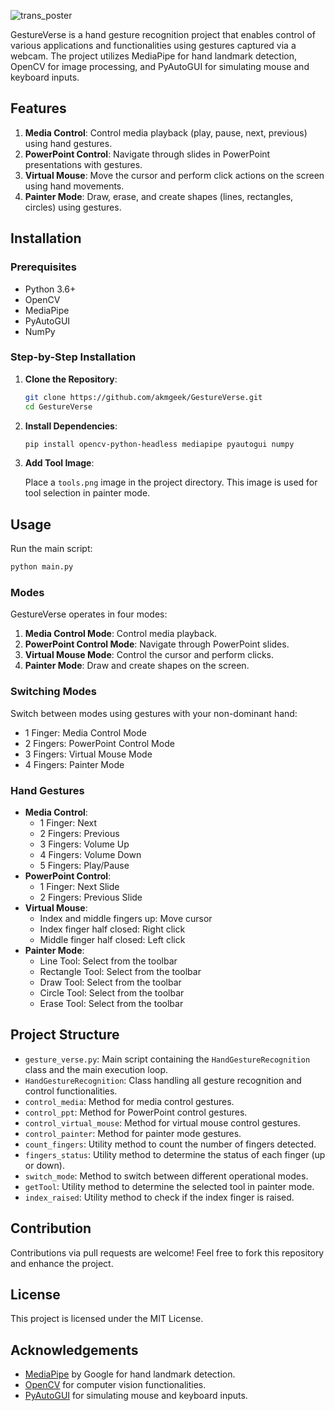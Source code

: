
![trans_poster](https://github.com/akmgeek/GestureVerse/assets/106646158/67bd1e95-1bb9-48f2-8022-d55e9432a99f)


GestureVerse is a hand gesture recognition project that enables control of various applications and functionalities using gestures captured via a webcam. The project utilizes MediaPipe for hand landmark detection, OpenCV for image processing, and PyAutoGUI for simulating mouse and keyboard inputs.

## Features

1. **Media Control**: Control media playback (play, pause, next, previous) using hand gestures.
2. **PowerPoint Control**: Navigate through slides in PowerPoint presentations with gestures.
3. **Virtual Mouse**: Move the cursor and perform click actions on the screen using hand movements.
4. **Painter Mode**: Draw, erase, and create shapes (lines, rectangles, circles) using gestures.

## Installation

### Prerequisites

- Python 3.6+
- OpenCV
- MediaPipe
- PyAutoGUI
- NumPy

### Step-by-Step Installation

1. **Clone the Repository**:

    ```bash
    git clone https://github.com/akmgeek/GestureVerse.git
    cd GestureVerse
    ```

2. **Install Dependencies**:

    ```bash
    pip install opencv-python-headless mediapipe pyautogui numpy
    ```

3. **Add Tool Image**:

    Place a `tools.png` image in the project directory. This image is used for tool selection in painter mode.

## Usage

Run the main script:

```bash
python main.py
```

### Modes

GestureVerse operates in four modes:
1. **Media Control Mode**: Control media playback.
2. **PowerPoint Control Mode**: Navigate through PowerPoint slides.
3. **Virtual Mouse Mode**: Control the cursor and perform clicks.
4. **Painter Mode**: Draw and create shapes on the screen.

### Switching Modes

Switch between modes using gestures with your non-dominant hand:
- 1 Finger: Media Control Mode
- 2 Fingers: PowerPoint Control Mode
- 3 Fingers: Virtual Mouse Mode
- 4 Fingers: Painter Mode

### Hand Gestures

- **Media Control**:
    - 1 Finger: Next
    - 2 Fingers: Previous
    - 3 Fingers: Volume Up
    - 4 Fingers: Volume Down
    - 5 Fingers: Play/Pause
- **PowerPoint Control**:
    - 1 Finger: Next Slide
    - 2 Fingers: Previous Slide
- **Virtual Mouse**:
    - Index and middle fingers up: Move cursor
    - Index finger half closed: Right click
    - Middle finger half closed: Left click
- **Painter Mode**:
    - Line Tool: Select from the toolbar
    - Rectangle Tool: Select from the toolbar
    - Draw Tool: Select from the toolbar
    - Circle Tool: Select from the toolbar
    - Erase Tool: Select from the toolbar

## Project Structure

- `gesture_verse.py`: Main script containing the `HandGestureRecognition` class and the main execution loop.
- `HandGestureRecognition`: Class handling all gesture recognition and control functionalities.
- `control_media`: Method for media control gestures.
- `control_ppt`: Method for PowerPoint control gestures.
- `control_virtual_mouse`: Method for virtual mouse control gestures.
- `control_painter`: Method for painter mode gestures.
- `count_fingers`: Utility method to count the number of fingers detected.
- `fingers_status`: Utility method to determine the status of each finger (up or down).
- `switch_mode`: Method to switch between different operational modes.
- `getTool`: Utility method to determine the selected tool in painter mode.
- `index_raised`: Utility method to check if the index finger is raised.

## Contribution

Contributions via pull requests are welcome! Feel free to fork this repository and enhance the project.

## License

This project is licensed under the MIT License.

## Acknowledgements

- [MediaPipe](https://mediapipe.dev/) by Google for hand landmark detection.
- [OpenCV](https://opencv.org/) for computer vision functionalities.
- [PyAutoGUI](https://pyautogui.readthedocs.io/en/latest/) for simulating mouse and keyboard inputs.


